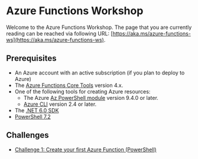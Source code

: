 # Azure Functions Workshop

Welcome to the Azure Functions Workshop. The page that you are currently reading can be reached via following URL: [https://aka.ms/azure-functions-ws](https://aka.ms/azure-functions-ws).

## Prerequisites

- An Azure account with an active subscription (if you plan to deploy to Azure)
- The [Azure Functions Core Tools](https://learn.microsoft.com/azure/azure-functions/functions-run-local#v2) version 4.x.
- One of the following tools for creating Azure resources:
  - The Azure [Az PowerShell module](https://learn.microsoft.com/powershell/azure/install-azure-powershell) version 9.4.0 or later.
  - [Azure CLI](https://learn.microsoft.com/cli/azure/install-azure-cli) version 2.4 or later.
- The [.NET 6.0 SDK](https://dotnet.microsoft.com/download)
- [PowerShell 7.2](https://learn.microsoft.com/powershell/scripting/install/installing-powershell-core-on-windows)

## Challenges

- [Challenge 1: Create your first Azure Function (PowerShell)](challenge-01.md)
